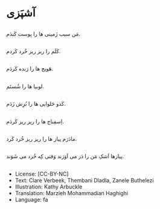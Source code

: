 # آشپَزی

##
مَن سیب زَمینی ها را پوست کَندَم.

##
کَلَم را ریز ریز خُرد کَردم.

##
هَویج ها را رَنده کَردَم.

##
لوبیا ها را شُستَم.

##
کَدو حَلوایی ها را بُرِش زَدَم.

##
اِسفِناج ها را ریز ریز کَردَم.

##
مادَرَم پیاز ها را ریز ریز خُرد کَرد.

##
پیازها اَشکِ مَن را دَر می آوَرَند وَقتی کِه خُرد می شَوَند.

##
* License: [CC-BY-NC]
* Text: Clare Verbeek, Thembani Dladla, Zanele Buthelezi
* Illustration: Kathy Arbuckle
* Translation: Marzieh Mohammadian Haghighi
* Language: fa
